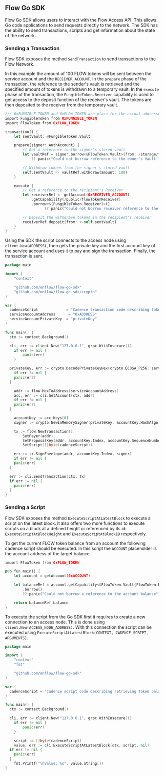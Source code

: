 ## Flow Go SDK

Flow Go SDK allows users to interact with the Flow Access API.
This allows Go code applications to send requests directly to the network.
The SDK has the ability to send transactions, scripts and get information about the state of the network.

### Sending a Transaction

Flow SDK exposes the method `SendTransaction` to send transactions to the Flow Network.

In this example the amount of 100 FLOW tokens will be sent between the service account and the `RECEIVER_ACCOUNT`.
In the `prepare` phase of the transaction, the reference to the sender's vault is retrieved and the specified amount of tokens is withdrawn to a temporary vault.
In the `execute` phase  of the transaction, the `FungibleToken.Receiver` capability is used to get access to the deposit function of the receiver's vault.
The tokens are then deposited to the receiver from the temporary vault.

```rust
/// 0xFUNGIBLE_TOKEN and 0xFLOW_TOKEN are place for the actual addresses of the contracts that differ from network to network.
import FungibleToken from 0xFUNGIBLE_TOKEN
import FlowToken from 0xFLOW_TOKEN

transaction() {
    let sentVault: @FungibleToken.Vault

    prepare(signer: AuthAccount) {
        // Get a reference to the signer's stored vault
        let vaultRef = signer.borrow<&FlowToken.Vault>(from: /storage/flowTokenVault)
			?? panic("Could not borrow reference to the owner's Vault!")

        // Withdraw tokens from the signer's stored vault
        self.sentVault <- vaultRef.withdraw(amount: 100)
    }

    execute {
        // Get a reference to the recipient's Receiver
        let receiverRef =  getAccount(0xRECEIVER_ACCOUNT)
            .getCapability(/public/flowTokenReceiver)
            .borrow<&{FungibleToken.Receiver}>()
			      ?? panic("Could not borrow receiver reference to the recipient's Vault")

        // Deposit the withdrawn tokens in the recipient's receiver
        receiverRef.deposit(from: <-self.sentVault)
    }
}
```

Using the SDK the script connects to the access node using `client.New(ADDRESS)`, then gets the private key and the first account key of the service account and uses it to pay and sign the transaction.
Finally, the transaction is sent.

```go
package main

import (
	"context"

	"github.com/onflow/flow-go-sdk"
	"github.com/onflow/flow-go-sdk/crypto"
)

var (
  cadenceScript             = "Cadence transaction code describing token transfer..."
  serviceAccountAddress      = "0xADDRESS"
  serviceAccountPrivateKey  = "privateKey"
)

func main() {
  ctx := context.Background()

  cli, err := client.New("127.0.0.1", grpc.WithInsecure())
	if err != nil {
		panic(err)
	}

  privateKey, err := crypto.DecodePrivateKeyHex(crypto.ECDSA_P256, serviceAccountPrivateKey)
	if err != nil {
    panic(err)
  }

	addr := flow.HexToAddress(serviceAccountAddress)
	acc, err := cli.GetAccount(ctx, addr)
	if err != nil {
    panic(err)
  }

	accountKey := acc.Keys[0]
	signer := crypto.NewInMemorySigner(privateKey, accountKey.HashAlgo)

	tx := flow.NewTransaction().
		SetPayer(addr).
		SetProposalKey(addr, accountKey.Index, accountKey.SequenceNumber).
		SetScript([]byte(cadenceScript))

	err := tx.SignEnvelope(addr, accountKey.Index, signer)
	if err != nil {
    panic(err)
  }

  err := cli.SendTransaction(ctx, tx)
  if err != nil {
    panic(err)
  }
}
```

### Sending a Script

Flow SDK exposes the method `ExecuteScriptAtLatestBlock` to execute a script on the latest block.
It also offers two more functions to execute scripts on a block at a defined height or referenced by its id: `ExecuteScriptAtBlockHeight` and `ExecuteScriptAtBlockID` respectively.

To get the current FLOW token balance from an account the following cadence script should be executed.
In this script the `ACCOUNT` placeholder is the account address of the target balance.

```rust
import FlowToken from 0xFLOW_TOKEN

pub fun main() {
    let account = getAccount(0xACCOUNT)

    let balanceRef = account.getCapability<&FlowToken.Vault{FlowToken.Balance}>(/public/flowTokenBalance)
        .borrow()
        ?? panic("Could not borrow a reference to the account balance")

    return balanceRef.balance
}
```

To execute the script from the Go SDK first it requires to create a new connection to an access node.
This is done using `client.New(ACCESS_NODE_ADDRESS)`.
With this connection the script can be executed using `ExecuteScriptAtLatestBlock(CONTEXT, CADENCE_SCRIPT, ARGUMENTS)`.

```go
package main

import (
	"context"
	"fmt"

	"github.com/onflow/flow-go-sdk"
)

var (
  cadenceScript = "Cadence script code describing retrieving token balance..."
)

func main() {
  ctx := context.Background()

  cli, err := client.New("127.0.0.1", grpc.WithInsecure())
	if err != nil {
		panic(err)
	}

	script := []byte(cadenceScript)
	value, err := cli.ExecuteScriptAtLatestBlock(ctx, script, nil)
  if err != nil {
    panic(err)
  }
	fmt.Printf("\nValue: %s", value.String())
}
```
